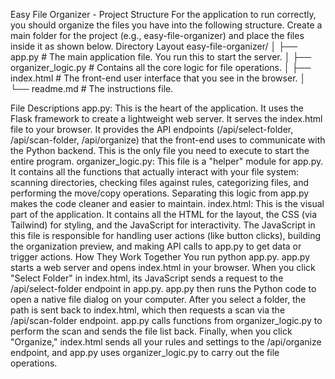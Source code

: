 Easy File Organizer - Project Structure
For the application to run correctly, you should organize the files you have into the following structure. Create a main folder for the project (e.g., easy-file-organizer) and place the files inside it as shown below.
Directory Layout
easy-file-organizer/
│
├── app.py              # The main application file. You run this to start the server.
│
├── organizer_logic.py  # Contains all the core logic for file operations.
│
├── index.html          # The front-end user interface that you see in the browser.
│
└── readme.md           # The instructions file.


File Descriptions
app.py:
This is the heart of the application.
It uses the Flask framework to create a lightweight web server.
It serves the index.html file to your browser.
It provides the API endpoints (/api/select-folder, /api/scan-folder, /api/organize) that the front-end uses to communicate with the Python backend.
This is the only file you need to execute to start the entire program.
organizer_logic.py:
This file is a "helper" module for app.py.
It contains all the functions that actually interact with your file system: scanning directories, checking files against rules, categorizing files, and performing the move/copy operations.
Separating this logic from app.py makes the code cleaner and easier to maintain.
index.html:
This is the visual part of the application.
It contains all the HTML for the layout, the CSS (via Tailwind) for styling, and the JavaScript for interactivity.
The JavaScript in this file is responsible for handling user actions (like button clicks), building the organization preview, and making API calls to app.py to get data or trigger actions.
How They Work Together
You run python app.py.
app.py starts a web server and opens index.html in your browser.
When you click "Select Folder" in index.html, its JavaScript sends a request to the /api/select-folder endpoint in app.py.
app.py then runs the Python code to open a native file dialog on your computer.
After you select a folder, the path is sent back to index.html, which then requests a scan via the /api/scan-folder endpoint.
app.py calls functions from organizer_logic.py to perform the scan and sends the file list back.
Finally, when you click "Organize," index.html sends all your rules and settings to the /api/organize endpoint, and app.py uses organizer_logic.py to carry out the file operations.
